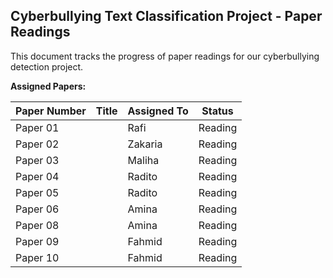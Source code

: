 ## Cyberbullying Text Classification Project - Paper Readings

This document tracks the progress of paper readings for our cyberbullying detection project.

**Assigned Papers:**

| Paper Number | Title | Assigned To | Status | 
|---|---|---|---|
| Paper 01 |  | Rafi |Reading |
| Paper 02 |  | Zakaria | Reading|
| Paper 03 |  | Maliha | Reading|
| Paper 04 |  | Radito |Reading |
| Paper 05 |  | Radito |Reading |
| Paper 06 |  | Amina |Reading |
| Paper 08 |  | Amina |Reading |
| Paper 09 |  | Fahmid |Reading |
| Paper 10 |  | Fahmid |Reading |

